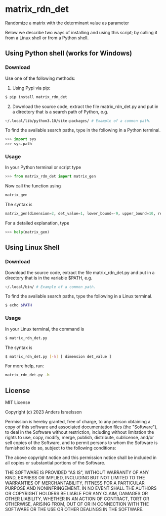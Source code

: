 # matrix_rdn_det 
Randomize a matrix with the determinant value as parameter

Below we describe two ways of installing and using this script; by calling it from a Linux shell or from a Python shell.

## Using Python shell (works for Windows)

###  Download

Use one of the following methods:
1. Using Pypi via pip:
```bash
$ pip install matrix_rdn_det
```
2. Download the source code, extract the file matrix_rdn_det.py and put in a directory that is a search path of Python, e.g.
```bash
~/.local/lib/python3.10/site-packages/ # Example of a common path.
```
To find the available search paths, type in the following in a Python terminal.
```Python
>>> import sys
>>> sys.path
```

### Usage

In your Python terminal or script type
```Python
>>> from matrix_rdn_det import matrix_gen
```
Now call the function using
```Python
matrix_gen
```
The syntax is 
```Python
matrix_gen(dimension=2, det_value=1, lower_bound=-9, upper_bound=10, rdn_prm=0, attempts=200)
```
For a detailed explanation, type
```Python
>>> help(matrix_gen)
```

## Using Linux Shell

###  Download

Download the source code, extract the file matrix_rdn_det.py and put in a directory that is in the variable $PATH, e.g.
```bash
~/.local/bin/ # Example of a common path.
```
To find the available search paths, type the following in a Linux terminal.
```bash
$ echo $PATH
```

### Usage

In your Linux terminal, the command is
```bash
$ matrix_rdn_det.py
```
The syntax is
```bash
$ matrix_rdn_det.py [-h] [ dimension det_value ]
```
For more help, run:
```bash
matrix_rdn_det.py -h
```




License
----

MIT License

Copyright (c) 2023 Anders Israelsson

Permission is hereby granted, free of charge, to any person obtaining a copy
of this software and associated documentation files (the "Software"), to deal
in the Software without restriction, including without limitation the rights
to use, copy, modify, merge, publish, distribute, sublicense, and/or sell
copies of the Software, and to permit persons to whom the Software is
furnished to do so, subject to the following conditions:

The above copyright notice and this permission notice shall be included in all
copies or substantial portions of the Software.

THE SOFTWARE IS PROVIDED "AS IS", WITHOUT WARRANTY OF ANY KIND, EXPRESS OR
IMPLIED, INCLUDING BUT NOT LIMITED TO THE WARRANTIES OF MERCHANTABILITY,
FITNESS FOR A PARTICULAR PURPOSE AND NONINFRINGEMENT. IN NO EVENT SHALL THE
AUTHORS OR COPYRIGHT HOLDERS BE LIABLE FOR ANY CLAIM, DAMAGES OR OTHER
LIABILITY, WHETHER IN AN ACTION OF CONTRACT, TORT OR OTHERWISE, ARISING FROM,
OUT OF OR IN CONNECTION WITH THE SOFTWARE OR THE USE OR OTHER DEALINGS IN THE
SOFTWARE.
